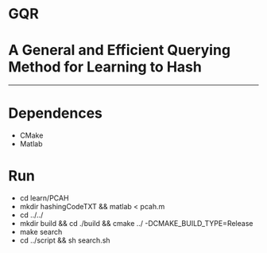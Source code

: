 GQR
==========
# A General and Efficient Querying Method for Learning to Hash
-----------------------------------------------------------------------------------------------------------------

# Dependences
- CMake
- Matlab

# Run
- cd learn/PCAH 
- mkdir hashingCodeTXT && matlab < pcah.m
- cd ../../ 
- mkdir build && cd ./build && cmake ../ -DCMAKE_BUILD_TYPE=Release
- make search
- cd ../script && sh search.sh
